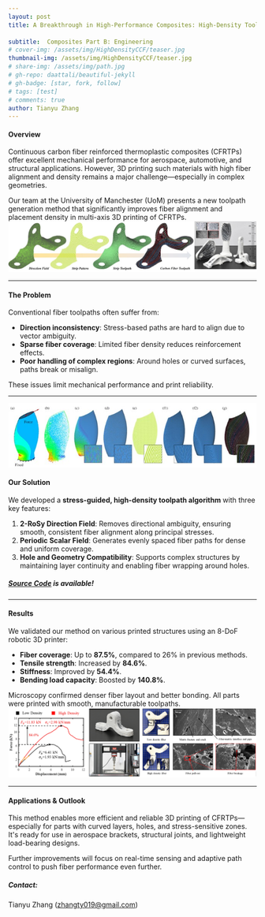 ```yaml
---
layout: post
title: A Breakthrough in High-Performance Composites: High-Density Toolpath Generation for Continuous Carbon Fiber 3D Printing

subtitle:  Composites Part B: Engineering
# cover-img: /assets/img/HighDensityCCF/teaser.jpg
thumbnail-img: /assets/img/HighDensityCCF/teaser.jpg
# share-img: /assets/img/path.jpg
# gh-repo: daattali/beautiful-jekyll
# gh-badge: [star, fork, follow]
# tags: [test]
# comments: true
author: Tianyu Zhang
---
```



#### Overview

Continuous carbon fiber reinforced thermoplastic composites (CFRTPs) offer excellent mechanical performance for aerospace, automotive, and structural applications. However, 3D printing such materials with high fiber alignment and density remains a major challenge—especially in complex geometries.

Our team at the University of Manchester (UoM) presents a new toolpath generation method that significantly improves fiber alignment and placement density in multi-axis 3D printing of CFRTPs.
![pipeline](/assets/img/HighDensityCCF/pipeline.jpg)

----------

#### The Problem

Conventional fiber toolpaths often suffer from:

-   **Direction inconsistency**: Stress-based paths are hard to align due to vector ambiguity.
-   **Sparse fiber coverage**: Limited fiber density reduces reinforcement effects.
-   **Poor handling of complex regions**: Around holes or curved surfaces, paths break or misalign.

These issues limit mechanical performance and print reliability.

----------
![pipeline](/assets/img/HighDensityCCF/bladeRst.jpg)
#### Our Solution

We developed a **stress-guided, high-density toolpath algorithm** with three key features:

1.  **2-RoSy Direction Field**: Removes directional ambiguity, ensuring smooth, consistent fiber alignment along principal stresses.
2.  **Periodic Scalar Field**: Generates evenly spaced fiber paths for dense and uniform coverage.
3.  **Hole and Geometry Compatibility**: Supports complex structures by maintaining layer continuity and enabling fiber wrapping around holes.

##### [Source Code](https://github.com/zhangty019/HighDensity_ToolpathGene4CFRTP) is available!
----------

#### Results

We validated our method on various printed structures using an 8-DoF robotic 3D printer:

-   **Fiber coverage**: Up to **87.5%**, compared to 26% in previous methods.
-   **Tensile strength**: Increased by **84.6%**.
-   **Stiffness**: Improved by **54.4%**.
-   **Bending load capacity**: Boosted by **140.8%**.
    
Microscopy confirmed denser fiber layout and better bonding. All parts were printed with smooth, manufacturable toolpaths.
![pipeline](/assets/img/HighDensityCCF/experimentalRst.jpg)

----------

#### Applications & Outlook

This method enables more efficient and reliable 3D printing of CFRTPs—especially for parts with curved layers, holes, and stress-sensitive zones. It's ready for use in aerospace brackets, structural joints, and lightweight load-bearing designs.

Further improvements will focus on real-time sensing and adaptive path control to push fiber performance even further.

##### Contact:
Tianyu Zhang (zhangty019@gmail.com) 